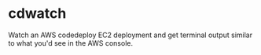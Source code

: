 # cdwatch
Watch an AWS codedeploy EC2 deployment and get terminal output similar to what you'd see in the AWS console.
